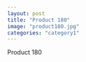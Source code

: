 ```yaml
---
layout: post
title: "Product 180"
image: "product180.jpg"
categories: "category1"
---
```

Product 180
